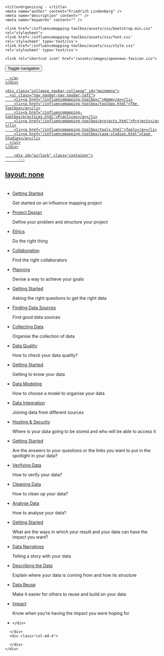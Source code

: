 <!DOCTYPE html>
<html>
  <head>
    <meta charset="utf-8">
    <meta http-equiv="X-UA-Compatible" content="IE=edge,chrome=1">
    <meta name="viewport" content="width=device-width, initial-scale=1.0">

    <title>Organising - </title>
    <meta name="author" content="Friedrich Lindenberg" />
    <meta name="description" content="" />
    <meta name="keywords" content="" />

    <link href="/influencemapping-toolbox/assets/css/bootstrap.min.css" rel="stylesheet">
    <link href='/influencemapping-toolbox/assets/css/font.css' rel='stylesheet' type='text/css'>
    <link href="/influencemapping-toolbox/assets/css/style.css" rel='stylesheet' type='text/css'>

    <link rel="shortcut icon" href="/assets/images/opennews-favicon.ico">
  </head>
  <body>
    <div id="page">
      <nav class="navbar navbar-default navbar-static-top" role="navigation">
  <div class="container">
    <div class="navbar-header">
      <button type="button" class="navbar-toggle" data-toggle="collapse"
        data-target="#mainmenu">
        <span class="sr-only">Toggle navigation</span>
        <span class="icon-bar"></span>
        <span class="icon-bar"></span>
        <span class="icon-bar"></span>
      </button>
      <a class="navbar-brand" href="/">
        
      </a>
    </div>

    <div class="collapse navbar-collapse" id="mainmenu">
      <ul class="nav navbar-nav navbar-left">
        <li><a href="/influencemapping-toolbox/">Home</a></li>
        <li><a href="/influencemapping-toolbox/toolbox.html">The Toolbox</a></li>
        <li><a href="/influencemapping-toolbox/practices.html">Practices</a></li>
        <li><a href="/influencemapping-toolbox/projects.html">Projects</a></li>
        <li><a href="/influencemapping-toolbox/tools.html">Tools</a></li>
        <li><a href="/influencemapping-toolbox/case-studies.html">Case Studies</a></li>
      </ul>
    </div>
  </div>
</nav>

        <div id="airlock" class="container">
          ---
layout: none
---

#  


  * [Getting Started](getting-started.html)
    <p>  Get started on an influence mapping project </p>
    <p>  </p>

  * [Project Design](project-design.html)
    <p>  Define your problem and structure your project </p>
    <p>  </p>

  * [Ethics](ethics.html)
    <p>  Do the right thing </p>
    <p>  </p>

  * [Collaboration](collaboration.html)
    <p>  Find the right collaborators </p>
    <p>  </p>

  * [Planning](planning.html)
    <p>  Devise a way to achieve your goals </p>
    <p>  </p>

  * [Getting Started](getting-started.html)
    <p>  Asking the right questions to get the right data </p>
    <p>  </p>

  * [Finding Data Sources](finding-data-sources.html)
    <p>  Find good data sources </p>
    <p>  </p>

  * [Collecting Data](collecting-data.html)
    <p>  Organise the collection of data </p>
    <p>  </p>

  * [Data Quality](data-quality.html)
    <p>  How to check your data quality? </p>
    <p>  </p>

  * [Getting Started](getting-started.html)
    <p>  Getting to know your data </p>
    <p>  </p>

  * [Data Modeling](data-modeling.html)
    <p>  How to choose a model to organise your data </p>
    <p>  </p>

  * [Data Integration](data-integration.html)
    <p>  Joining data from different sources </p>
    <p>  </p>

  * [Hosting &amp; Security](hosting-security.html)
    <p>  Where is your data going to be stored and who will be able to access it </p>
    <p>  </p>

  * [Getting Started](getting-started.html)
    <p>  Are the answers to your questions or the links you want to put in the spotlight in your data? </p>
    <p>  </p>

  * [Verifying Data](verifying-data.html)
    <p>  How to verify your data? </p>
    <p>  </p>

  * [Cleaning Data](cleaning-data.html)
    <p>  How to clean up your data? </p>
    <p>  </p>

  * [Analyse Data](analyse-data.html)
    <p>  How to analyse your data? </p>
    <p>  </p>

  * [Getting Started](getting-started.html)
    <p>  What are the ways in which your result and your data can have the impact you want? </p>
    <p>  </p>

  * [Data Narratives](data-narratives.html)
    <p>  Telling a story with your data </p>
    <p>  </p>

  * [Describing the Data](describing-the-data.html)
    <p>  Explain where your data is coming from and how its structure </p>
    <p>  </p>

  * [Data Reuse](data-reuse.html)
    <p>  Make it easier for others to reuse and build on your data </p>
    <p>  </p>

  * [Impact](impact.html)
    <p>  Know when you&#39;re having the impact you were hoping for </p>
    <p>  </p>

  * [](-1074417128.html)
    <p>   </p>
    <p>  </p>

        </div>
    </div>

    <footer class="hidden-print">
      <div class="container">
        <div class="row">
          <div class="col-md-8">
            
          </div>
          <div class="col-md-4">
            
          </div>
        </div>
      </div>
    </footer>

    <script src="/influencemapping-toolbox/assets/js/jquery-2.1.1.min.js"></script>
    <script src="/influencemapping-toolbox/assets/js/bootstrap.min.js"></script>
  </body>
</html>

